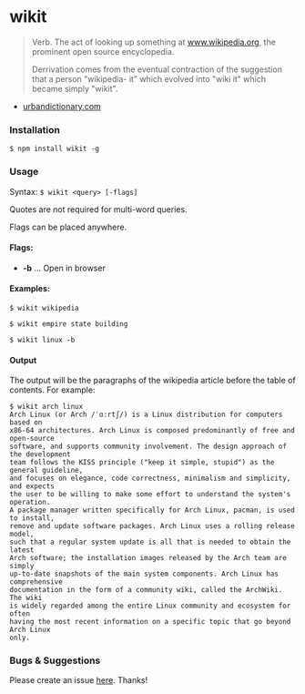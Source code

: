 # wikit

> Verb. The act of looking up something at www.wikipedia.org, the prominent open source encyclopedia.
>
> Derrivation comes from the eventual contraction of the suggestion that a person "wikipedia- it" which evolved into "wiki it" which became simply "wikit".
 - [urbandictionary.com](https://www.urbandictionary.com/define.php?term=wikit)

### Installation

`$ npm install wikit -g`

### Usage

Syntax: `$ wikit <query> [-flags]`

Quotes are not required for multi-word queries.

Flags can be placed anywhere.

#### Flags:

 - **-b** ... Open in browser

#### Examples:

`$ wikit wikipedia`

`$ wikit empire state building`

`$ wikit linux -b`

#### Output

The output will be the paragraphs of the wikipedia article before the table of contents. For example:

````
$ wikit arch linux
Arch Linux (or Arch /ˈɑːrtʃ/) is a Linux distribution for computers based on
x86-64 architectures. Arch Linux is composed predominantly of free and open-source
software, and supports community involvement. The design approach of the development
team follows the KISS principle ("keep it simple, stupid") as the general guideline,
and focuses on elegance, code correctness, minimalism and simplicity, and expects
the user to be willing to make some effort to understand the system's operation.
A package manager written specifically for Arch Linux, pacman, is used to install,
remove and update software packages. Arch Linux uses a rolling release model,
such that a regular system update is all that is needed to obtain the latest
Arch software; the installation images released by the Arch team are simply
up-to-date snapshots of the main system components. Arch Linux has comprehensive
documentation in the form of a community wiki, called the ArchWiki. The wiki
is widely regarded among the entire Linux community and ecosystem for often
having the most recent information on a specific topic that go beyond Arch Linux
only.
````

### Bugs & Suggestions

Please create an issue
[here](https://github.com/koryschneider/wikit/issues/new). Thanks!
